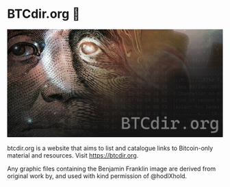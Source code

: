 # BTCdir.org 💊
![](https://github.com/BXL909/BXL909.github.io/blob/main/BTCdirCard.jpg?raw=true)

btcdir.org is a website that aims to list and catalogue links to Bitcoin-only material and resources.
Visit https://btcdir.org.

Any graphic files containing the Benjamin Franklin image are derived from original work by, and used with kind permission of @hodlXhold.
